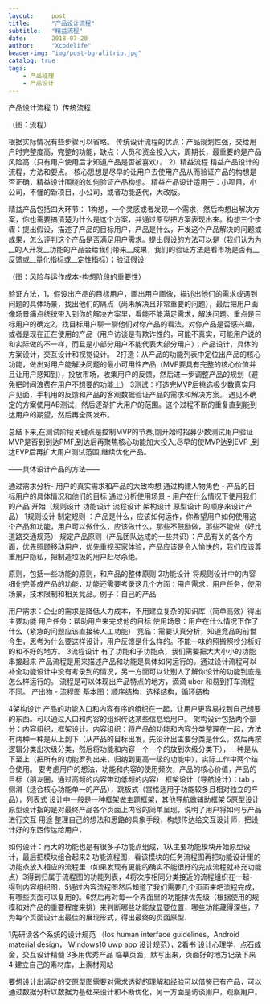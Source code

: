 ```yaml
---
layout:     post
title:      "产品设计流程"
subtitle:   "精益流程"
date:       2018-07-20
author:     "Xcodelife"
header-img: "img/post-bg-alitrip.jpg"
catalog: true
tags:
    - 产品经理
    - 产品设计
---
```

产品设计流程
1）传统流程

（图：流程）

根据实际情况有些步骤可以省略。
传统设计流程的优点：产品规划性强，交给用户时完整度高，完整的功能，缺点：人员和资金投入大，周期长，最重要的是产品风险高（只有用户使用后才知道产品是否被喜欢）。
2）精益流程
精益产品设计的流程，方法和要点。
核心思想是尽早的让用户去使用产品从而验证产品的构想是否正确，精益设计围绕的如何验证产品构想。
精益产品设计适用于：小项目，小公司，不懂的新项目，小公司，或者功能迭代，大改版。

精益产品包括四大环节：
1构想，一个灵感或者发现一个需求，然后构想出解决方案，你也需要搞清楚为什么是这个方案，并通过原型把方案表现出来。构想三个步骤：提出假设，描述了产品的目标用户，产品是什么，开发这个产品解决的问题或成果，怎么评判这个产品是否满足用户需求。提出假设的方法可以是（我们认为为__的人开发__功能的产品会给我们带来__成果，我们的验证方法是看市场是否有__反馈或__量化指标或__定性指标）；验证假设

（图：风险与运作成本-构想阶段的重要性）

验证方法，1，假设出产品的目标用户，画出用户画像，描述出他们的需求或遇到问题的具体场景，找出他们的痛点（尚未解决且非常重要的问题），最后把用户画像场景痛点统统带入到你的解决方案里，看能不能满足需求，解决问题。重点是目标用户的确定2，找目标用户聊一聊他们对你产品的看法，对你产品是否感兴趣，或者是现在正在使用的产品（用户访谈是有欺诈性的，可能不真实，可能用户说的和实际做的不一样，而且是小部分用户不能代表大部分用户）；产品设计，具体的方案设计，交互设计和视觉设计。
2打造：从产品的功能列表中定位出产品的核心功能，做出对用户能解决问题的最小可用性产品（MVP要具有完整的核心价值并且让用户感知到），投放市场，收集用户的反馈，然后进一步调整产品的规划（避免把时间浪费在用户不想要的功能上）
3测试：打造完MVP后挑选极少数真实用户见面，手机用的反馈和产品的客观数据验证产品的需求和解决方案。 遇见不确定的方案使用AB测试，然后逐渐扩大用户的范围。这个过程不断的重复直到能到达用户的期望，然后再全网发布。

总结下来,在测试阶段关键点是控制MVP的节奏,刚开始时招募少数测试用户验证MVP是否到到达PMF,到达后再聚焦核心功能加大投入,尽早的使MVP达到EVP ,到达EVP后再扩大用户测试范围,继续优化产品。

——具体设计产品的方法——

通过需求分析- 用户的真实需求和产品的大致构想
通过构建人物角色 - 产品的目标用户的具体情况和他们的目标
通过分析使用场景 - 用户在什么情况下使用我们的产品
开始（规则设计 功能设计 流程设计 架构设计 原型设计 的顺序来设计产品）
1规则设计
制定规则 ：产品是什么，应该如何运作，你希望用户如何使用这个产品和功能，用户可以做什么，应该做什么，那些不鼓励做，那些不能做（好比道路交通规范）
规定产品原则（产品团队达成的一些共识）：产品有关的各个方面，优先照顾移动用户，优先重视买家体验，产品应该是令人愉快的，我们应该尊重用户隐私，把制造垃圾的用户赶尽杀绝。

原则，包括一些功能的原则，和产品的整体原则
2功能设计
将规则设计中的内容细化完善成产品的功能，功能还需要考录这几个方面：用户需求，用户任务，使用场景，技术限制和相关竞品。例子：自己的产品

用户需求：企业的需求是降低人力成本，不用建立复杂的知识库（简单高效）得出主要功能
用户任务：帮助用户来完成他的目标
使用场景：用户在什么情况下作了什么（紧急的问题应该直接转人工功能）
竞品：需要认真分析，知道竞品的前世今生，思考为什么要这样设计，用户反馈是什么样的。不能一味的照搬照抄分析好的和不好的地方。
3流程设计
有了功能和子功能点，我们需要把大大小小的功能串接起来
产品流程是用来描述产品和功能是具体如何运行的。通过设计流程可以补全功能设计中没有考录到的情况，另一方面可以让别人了解你设计的功能到底是怎么样运行的。
流程是可以体现出产品特点的地方，滴滴 uber 和易到打车流程不同。
产出物 - 流程图
基本图：顺序结构，选择结构，循环结构

4架构设计
产品的功能入口和内容有序的组织在一起，让用户更容易找到自己想要的东西。可以通过入口和内容的组织传达某些信息给用户。
架构设计包括两个部分：内容组织，框架设计。内容组织：将产品的功能和内容分类整理在一起，方法有两种一种是从上到下（从产品的目标出发，先设计出主要分类是什么，然后再按逻辑分类出次级分类，然后将功能和内容一个一个的放到次级分类下），一种是从下至上（把所有的功能罗列出来，归纳到更高一级的功能中），实际工作中两个结合使用。
要考虑用户的想法，功能和内容的使用频次，产品的核心价值，产品的目标（朋友圈，通过高频的内容带动低频的内容）
框架设计（导航设计）：tab ，侧滑（适合核心功能单一的产品），跳板式（宫格适用于功能较多且相对独立的产品），列表式
设计中一般是一种框架做主题框架，其他导航做辅助框架
5原型设计
原型设计指的是对最终产品各个页面上内容的简单呈现，说明了用户将如何与产品进行交互
用途 整理自己的想法和思路的具象手段，构想传达给交互设计师，把设计好的东西传达给用户，

如何设计：再大的功能也是有很多子功能点组成，1从主要功能模块开始原型设计，最后把模块组合起来2 功能流程图，看该模块的任务流程图再把功能设计里的功能点放入相应的流程里（如果发现有更能的确实不能很好的完成流程就补充功能点）3得到归属于流程图的功能列表，4将次序相同分类接近的流程组织在一起- 得到内容组织图，5通过内容流程图然后知道了我们需要几个页面来吧流程完成，有哪些页面可以复用的。6然后再对每一个界面里的功能排优先级（根据使用的规模和对产品的重要程度来排）来判断哪些功能放显要位置，哪些功能藏得深些，7为每个页面设计出最佳的展现形式，得出最终的页面原型.


1先研读各个系统的设计规范 （Ios human interface guidelines，Android material design， Windows10 uwp app 设计规范），2看书 设计心理学，点石成金，交互设计精髓  3多用优秀产品 临摹页面，默写出来，页面好的地方记录下来 4 建立自己的素材库，上素材网站



要想设计出满足的交原型图需要对需求透彻的理解和经验可以借鉴已有产品，可以通过数据分析以数据为基础来设计和不断优化，另一方面是访谈用户，观察用户。

